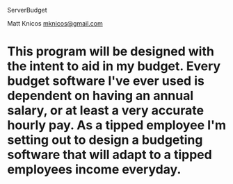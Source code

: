 ServerBudget

Matt Knicos
mknicos@gmail.com

This program will be designed with the intent to aid in my budget.
Every budget software I've ever used is dependent on having an annual salary, or at 
least a very accurate hourly pay. As a tipped employee I'm setting out to design a 
budgeting software that will adapt to a tipped employees income everyday.
============
